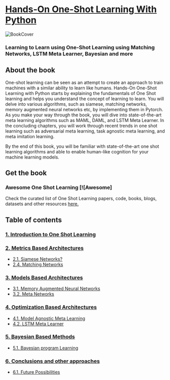 # [Hands-On One-Shot Learning With Python](https://www.packtpub.com/big-data-and-business-intelligence/hands-one-shot-learning-python)
![BookCover](https://github.com/shruti-jadon/Hands-on-One-Shot-Learning/blob/master/supplementary/images/cover_b14472.png=250x250)



###  Learning to Learn using One-Shot Learning using Matching Networks, LSTM Meta Learner, Bayesian and more



## About the book

One-shot learning can be seen as an attempt to create an approach to train machines with a similar ability to learn like humans.
Hands-On One-Shot Learning with Python starts by explaining the fundamentals of One Shot learning and helps you understand the concept of learning to learn. You will delve into various algorithms, such as siamese, matching networks, memory augmented neural networks etc, by implementing them in Pytorch. As you make your way through the book, you will dive into state-of-the-art meta learning algorithms such as MAML, DAML, and LSTM Meta Learner. In the concluding chapters, you will work through recent trends in one shot learning such as adversarial meta learning, task agnostic meta learning, and meta imitation learning.

By the end of this book, you will be familiar with state-of-the-art one shot learning algorithms and able to enable human-like cognition for your machine learning models.

## Get the book 


### Awesome One Shot Learning  [![Awesome]
Check the curated list of One Shot Learning papers, code, books, blogs, datasets and other resources [here.](https://github.com/shruti-jadon/Hands-on-One-Shot-Learning) 

## Table of contents 

### [1. Introduction to One Shot Learning]()

### [2. Metrics Based Architectures]()

* [2.1. Siamese Networks?]()
* [2.4. Matching Networks]()

### [3. Models Based Architectures]()

* [3.1. Memory Augmented Neural Networks]()
* [3.2. Meta Networks]()


### [4. Optimization Based Architectures]()

* [4.1. Model Agnostic Meta Learning]()
* [4.2. LSTM Meta Learner]()

### [5. Bayesian Based Methods]()

* [5.1. Bayesian program Learning]()


### [6. Conclusions and other approaches]()

* [6.1. Future Possibilities]()
